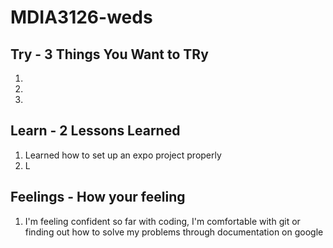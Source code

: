 # MDIA3126-weds

## Try - 3 Things You Want to TRy

1.
2.
3.

## Learn - 2 Lessons Learned

1. Learned how to set up an expo project properly
2. L

## Feelings - How your feeling

1. I'm feeling confident so far with coding, I'm comfortable with git or finding out how to solve my problems through documentation on google
